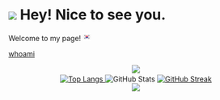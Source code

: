 <h1><img src="https://emojis.slackmojis.com/emojis/images/1531849430/4246/blob-sunglasses.gif?1531849430" width="30"/> Hey! Nice to see you.</h1>

<p>Welcome to my page!  <img src="https://github.com/helloJosh/helloJosh/blob/main/south-korea.png" />

[whoami](https://brazen-gas-0d4.notion.site/1cad7345e160411c9d2a097cd854d6f0)

<div align="center">
    <img src="https://capsule-render.vercel.app/api?type=waving&color=BDBDC8&height=150&section=header" />
</div>

<div align="center">
    <a href="https://github.com/anuraghazra/github-readme-stats">
        <img src="https://github-readme-stats.vercel.app/api/top-langs/?username=helloJosh" alt="Top Langs" />
    </a>
    <img src="https://github-readme-stats.vercel.app/api?username=helloJosh&show_icons=true&theme=github-light" alt="GitHub Stats" />
    <a href="https://git.io/streak-stats">
        <img src="https://streak-stats.demolab.com?user=helloJosh&theme=github-light&hide_border=true&date_format=M%20j%5B%2C%20Y%5D" alt="GitHub Streak" />
    </a>
</div>
<div align="center">
    <img src="https://capsule-render.vercel.app/api?type=waving&color=BDBDC8&height=150&section=footer" />
</div>
